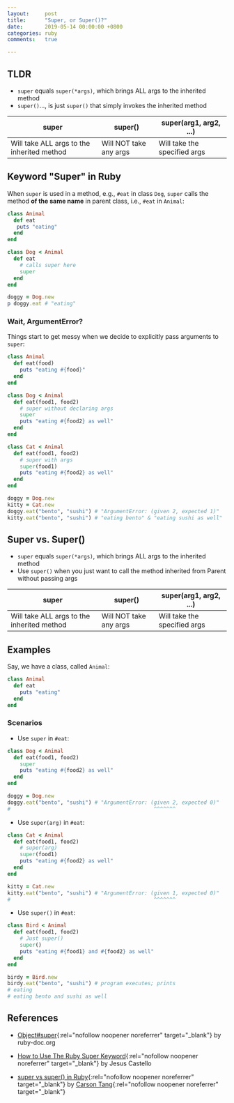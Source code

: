 ```yaml
---
layout:     post
title:      "Super, or Super()?"
date:       2019-05-14 00:00:00 +0800
categories: ruby
comments:   true

---
```


## TLDR
- `super` equals `super(*args)`, which brings ALL args to the inherited method
- `super()`..., is just `super()` that simply invokes the inherited method

|super|super()|super(arg1, arg2, ...)|
|---|---|---|
|Will take ALL args to the inherited method|Will NOT take any args|Will take the specified args|

## Keyword "Super" in Ruby
When `super` is used in a method, e.g., `#eat` in class `Dog`, `super` calls the method **of the same name** in parent class, i.e., `#eat` in `Animal`:

```ruby
class Animal
  def eat
   puts "eating"
  end
end

class Dog < Animal
  def eat
    # calls super here
    super
  end
end

doggy = Dog.new
p doggy.eat # "eating"
```

### Wait, ArgumentError?
Things start to get messy when we decide to explicitly pass arguments to `super`:

```ruby
class Animal
  def eat(food)
    puts "eating #{food}"
  end
end

class Dog < Animal
  def eat(food1, food2)
    # super without declaring args
    super
    puts "eating #{food2} as well"
  end
end

class Cat < Animal
  def eat(food1, food2)
    # super with args
    super(food1)
    puts "eating #{food2} as well"
  end
end

doggy = Dog.new
kitty = Cat.new
doggy.eat("bento", "sushi") # "ArgumentError: (given 2, expected 1)"
kitty.eat("bento", "sushi") # "eating bento" & "eating sushi as well"
```

## Super vs. Super()
- `super` equals `super(*args)`, which brings ALL args to the inherited method
- Use `super()` when you just want to call the method inherited from Parent without passing args

|super|super()|super(arg1, arg2, ...)|
|---|---|---|
|Will take ALL args to the inherited method|Will NOT take any args|Will take the specified args|

## Examples
Say, we have a class, called `Animal`:
```ruby
class Animal
  def eat
    puts "eating"
  end
end
```
### Scenarios
- Use `super` in `#eat`:

```ruby
class Dog < Animal
  def eat(food1, food2)
    super
    puts "eating #{food2} as well"
  end
end

doggy = Dog.new
doggy.eat("bento", "sushi") # "ArgumentError: (given 2, expected 0)"
#                                              ^^^^^^^
```

- Use `super(arg)` in `#eat`:

```ruby
class Cat < Animal
  def eat(food1, food2)
    # super(arg)
    super(food1)
    puts "eating #{food2} as well"
  end
end

kitty = Cat.new
kitty.eat("bento", "sushi") # "ArgumentError: (given 1, expected 0)"
#                                              ^^^^^^^
```

- Use `super()` in `#eat`:

```ruby
class Bird < Animal
  def eat(food1, food2)
    # Just super()
    super()
    puts "eating #{food1} and #{food2} as well"
  end
end

birdy = Bird.new
birdy.eat("bento", "sushi") # program executes; prints
# eating
# eating bento and sushi as well
```

## References
- [Object#super](https://ruby-doc.org/docs/keywords/1.9/Object.html#method-i-super){:rel="nofollow noopener noreferrer" target="_blank"} by ruby-doc.org

- [How to Use The Ruby Super Keyword](https://www.rubyguides.com/2018/09/ruby-super-keyword/){:rel="nofollow noopener noreferrer" target="_blank"} by Jesus Castello

- [super vs super() in Ruby](https://carsontang.github.io/ruby/2013/06/16/super-vs-super-in-ruby/){:rel="nofollow noopener noreferrer" target="_blank"} by [Carson Tang](https://carsontang.github.io/){:rel="nofollow noopener noreferrer" target="_blank"}
